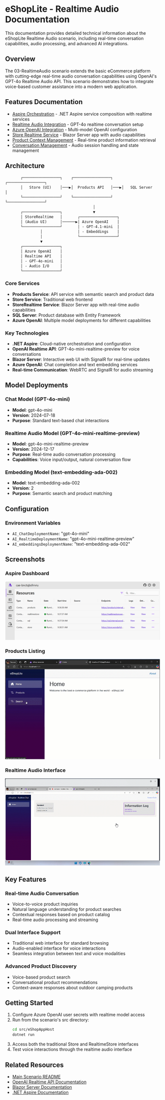 # eShopLite - Realtime Audio Documentation

This documentation provides detailed technical information about the eShopLite Realtime Audio scenario, including real-time conversation capabilities, audio processing, and advanced AI integrations.

## Overview

The 03-RealtimeAudio scenario extends the basic eCommerce platform with cutting-edge real-time audio conversation capabilities using OpenAI's GPT-4o Realtime Audio API. This scenario demonstrates how to integrate voice-based customer assistance into a modern web application.

## Features Documentation

- [Aspire Orchestration](./aspire-orchestration.md) - .NET Aspire service composition with realtime services
- [Realtime Audio Integration](./realtime-audio-integration.md) - GPT-4o realtime conversation setup
- [Azure OpenAI Integration](./azure-openai-integration.md) - Multi-model OpenAI configuration
- [Store Realtime Service](./store-realtime-service.md) - Blazor Server app with audio capabilities
- [Product Context Management](./product-context-management.md) - Real-time product information retrieval
- [Conversation Management](./conversation-management.md) - Audio session handling and state management

## Architecture

```
       ┌─────────────────┐    ┌─────────────────┐    ┌─────────────────┐
       │   Store (UI)    │───▶│  Products API   │───▶│   SQL Server    │
       └─────────────────┘    └─────────────────┘    └─────────────────┘
                                        │
       ┌─────────────────┐              ▼
       │ StoreRealtime   │       ┌─────────────────┐
       │ (Audio UI)      │──────▶│ Azure OpenAI    │
       └─────────────────┘       │ - GPT-4.1-mini  │
                │                │ - Embeddings    │
                │                └─────────────────┘
                ▼
       ┌─────────────────┐
       │ Azure OpenAI    │
       │ Realtime API    │
       │ - GPT-4o-mini   │
       │ - Audio I/O     │
       └─────────────────┘
```

### Core Services
- **Products Service**: API service with semantic search and product data
- **Store Service**: Traditional web frontend
- **StoreRealtime Service**: Blazor Server app with real-time audio capabilities
- **SQL Server**: Product database with Entity Framework
- **Azure OpenAI**: Multiple model deployments for different capabilities

### Key Technologies
- **.NET Aspire**: Cloud-native orchestration and configuration
- **OpenAI Realtime API**: GPT-4o-mini-realtime-preview for voice conversations
- **Blazor Server**: Interactive web UI with SignalR for real-time updates
- **Azure OpenAI**: Chat completion and text embedding services
- **Real-time Communication**: WebRTC and SignalR for audio streaming

## Model Deployments

### Chat Model (GPT-4o-mini)
- **Model**: gpt-4o-mini
- **Version**: 2024-07-18
- **Purpose**: Standard text-based chat interactions

### Realtime Audio Model (GPT-4o-mini-realtime-preview)
- **Model**: gpt-4o-mini-realtime-preview
- **Version**: 2024-12-17
- **Purpose**: Real-time audio conversation processing
- **Capabilities**: Voice input/output, natural conversation flow

### Embedding Model (text-embedding-ada-002)
- **Model**: text-embedding-ada-002
- **Version**: 2
- **Purpose**: Semantic search and product matching

## Configuration

### Environment Variables
- `AI_ChatDeploymentName`: "gpt-4o-mini"
- `AI_RealtimeDeploymentName`: "gpt-4o-mini-realtime-preview"
- `AI_embeddingsDeploymentName`: "text-embedding-ada-002"


## Screenshots

### Aspire Dashboard
![Aspire Dashboard](./images/dashboard.jpg)

### Products Listing
![Products Listing](./images/products.jpg)

### Realtime Audio Interface
![Realtime Audio Search](./images/search.jpg)

## Key Features

### Real-time Audio Conversation
- Voice-to-voice product inquiries
- Natural language understanding for product searches
- Contextual responses based on product catalog
- Real-time audio processing and streaming

### Dual Interface Support
- Traditional web interface for standard browsing
- Audio-enabled interface for voice interactions
- Seamless integration between text and voice modalities

### Advanced Product Discovery
- Voice-based product search
- Conversational product recommendations
- Context-aware responses about outdoor camping products

## Getting Started

1. Configure Azure OpenAI user secrets with realtime model access
2. Run from the scenario's src directory:
   ```bash
   cd src/eShopAppHost
   dotnet run
   ```
3. Access both the traditional Store and RealtimeStore interfaces
4. Test voice interactions through the realtime audio interface

## Related Resources

- [Main Scenario README](../README.md)
- [OpenAI Realtime API Documentation](https://platform.openai.com/docs/guides/realtime)
- [Blazor Server Documentation](https://learn.microsoft.com/en-us/aspnet/core/blazor/hosting-models#blazor-server)
- [.NET Aspire Documentation](https://learn.microsoft.com/en-us/dotnet/aspire/)